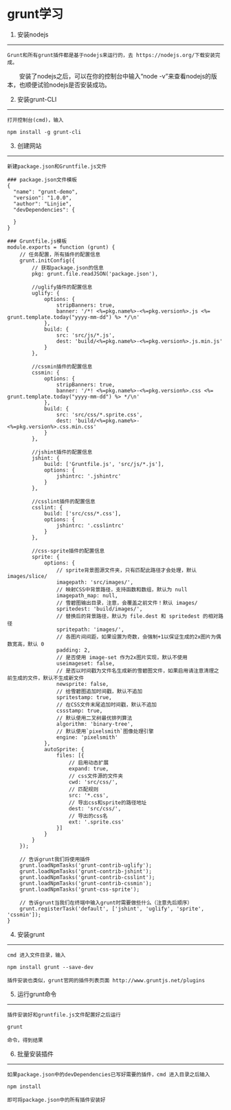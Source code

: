 grunt学习
================================

1. 安装nodejs
---------------------------------
	Grunt和所有grunt插件都是基于nodejs来运行的，去 https://nodejs.org/下载安装完成。

　　安装了nodejs之后，可以在你的控制台中输入“node -v”来查看nodejs的版本，也顺便试验nodejs是否安装成功。

2. 安装grunt-CLI
---------------------------------
	打开控制台(cmd)，输入

	npm install -g grunt-cli

3. 创建网站
----------------------------------
	新建package.json和Gruntfile.js文件

	### package.json文件模板
	{
	  "name": "grunt-demo",
	  "version": "1.0.0",
	  "author": "Linjie",
	  "devDependencies": {

	  }
	}

	### Gruntfile.js模板
	module.exports = function (grunt) {
		// 任务配置，所有插件的配置信息
		grunt.initConfig({
			// 获取package.json的信息
			pkg: grunt.file.readJSON('package.json'),

			//uglify插件的配置信息
			uglify: {
				options: {
					stripBanners: true,
					banner: '/*! <%=pkg.name%>-<%=pkg.version%>.js <%= grunt.template.today("yyyy-mm-dd") %> */\n'
				},
				build: {
					src: 'src/js/*.js',
					dest: 'build/<%=pkg.name%>-<%=pkg.version%>.js.min.js'
				}
			},

			//cssmin插件的配置信息
			cssmin: {
				options: {
					stripBanners: true,
					banner: '/*! <%=pkg.name%>-<%=pkg.version%>.css <%= grunt.template.today("yyyy-mm-dd") %> */\n'
				},
				build: {
					src: 'src/css/*.sprite.css',
					dest: 'build/<%=pkg.name%>-<%=pkg.version%>.css.min.css'
				}
			},

			//jshint插件的配置信息
			jshint: {
				build: ['Gruntfile.js', 'src/js/*.js'],
				options: {
					jshintrc: '.jshintrc'
				}
			},

			//csslint插件的配置信息
			csslint: {
				build: ['src/css/*.css'],
				options: {
					jshintrc: '.csslintrc'
				}
			},

			//css-sprite插件的配置信息
			sprite: {
				options: {
					// sprite背景图源文件夹，只有匹配此路径才会处理，默认 images/slice/
					imagepath: 'src/images/',
					// 映射CSS中背景路径，支持函数和数组，默认为 null
					imagepath_map: null,
					// 雪碧图输出目录，注意，会覆盖之前文件！默认 images/
					spritedest: 'build/images/',
					// 替换后的背景路径，默认为 file.dest 和 spritedest 的相对路径
					spritepath: 'images/',
					// 各图片间间距，如果设置为奇数，会强制+1以保证生成的2x图片为偶数宽高，默认 0
					padding: 2,
					// 是否使用 image-set 作为2x图片实现，默认不使用
					useimageset: false,
					// 是否以时间戳为文件名生成新的雪碧图文件，如果启用请注意清理之前生成的文件，默认不生成新文件
					newsprite: false,
					// 给雪碧图追加时间戳，默认不追加
					spritestamp: true,
					// 在CSS文件末尾追加时间戳，默认不追加
					cssstamp: true,
					// 默认使用二叉树最优排列算法
					algorithm: 'binary-tree',
					// 默认使用`pixelsmith`图像处理引擎
					engine: 'pixelsmith'
				},
				autoSprite: {
					files: [{
						// 启用动态扩展
						expand: true,
						// css文件源的文件夹
						cwd: 'src/css/',
						// 匹配规则
						src: '*.css',
						// 导出css和sprite的路径地址
						dest: 'src/css/',
						// 导出的css名
						ext: '.sprite.css'
					}]
				}
			}
		});

		// 告诉grunt我们将使用插件
		grunt.loadNpmTasks('grunt-contrib-uglify');
		grunt.loadNpmTasks('grunt-contrib-jshint');
		grunt.loadNpmTasks('grunt-contrib-csslint');
		grunt.loadNpmTasks('grunt-contrib-cssmin');
		grunt.loadNpmTasks('grunt-css-sprite');

		// 告诉grunt当我们在终端中输入grunt时需要做些什么（注意先后顺序）
		grunt.registerTask('default', ['jshint', 'uglify', 'sprite', 'cssmin']);
	}

4. 安装grunt
-------------------------------------
	cmd 进入文件目录，输入

	npm install grunt --save-dev

	插件安装也类似，grunt官网的插件列表页面 http://www.gruntjs.net/plugins 

5. 运行grunt命令
--------------------------------------
	插件安装好和gruntfile.js文件配置好之后运行

	grunt

	命令，得到结果


6. 批量安装插件
-------------------------------------
	如果package.json中的devDependencies已写好需要的插件，cmd 进入目录之后输入

	npm install 

	即可将package.json中的所有插件安装好